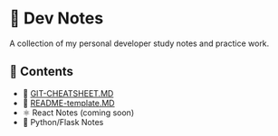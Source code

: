 # 🧠 Dev Notes

A collection of my personal developer study notes and practice work. 

## 🔖 Contents
- 📄 [GIT-CHEATSHEET.MD](./GIT-CHEATSHEET.md)
- 📄 [README-template.MD](./README-template.md)
- ⚛️ React Notes (coming soon)
- 🐍 Python/Flask Notes